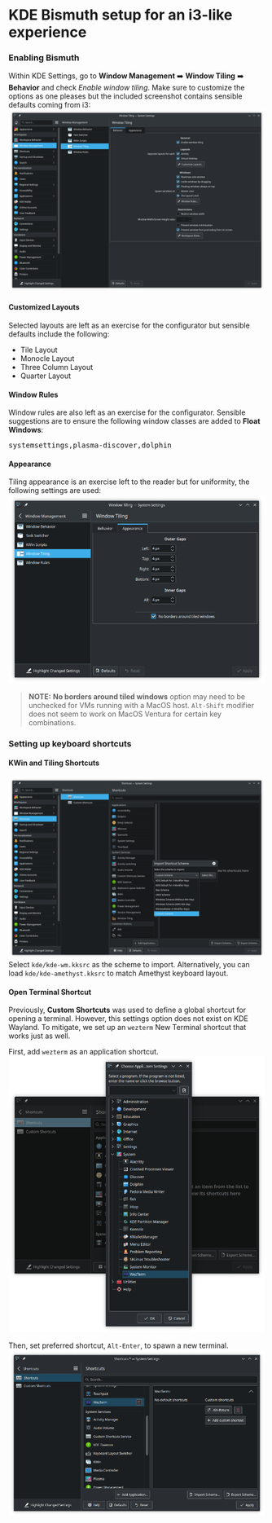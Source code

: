 # KDE Bismuth setup for an i3-like experience
### Enabling Bismuth
Within KDE Settings, go to **Window Management** :arrow_right: **Window Tiling** :arrow_right: **Behavior** and check _Enable window tiling_. Make sure to customize the options as one pleases but the included screenshot contains sensible defaults coming from i3: 
![Window Tiling Settings](window_tiling.png)

#### Customized Layouts
Selected layouts are left as an exercise for the configurator but sensible defaults include the following:
* Tile Layout
* Monocle Layout
* Three Column Layout
* Quarter Layout

#### Window Rules
Window rules are also left as an exercise for the configurator. Sensible suggestions are to ensure the following window classes are added to **Float Windows**:
<pre>
systemsettings,plasma-discover,dolphin
</pre>

#### Appearance
Tiling appearance is an exercise left to the reader but for uniformity, the following settings are used:
![KDE Appearance Dialog](kde_appearance.png)
> **NOTE:** __No borders around tiled windows__ option may need to be unchecked for VMs running with a MacOS host. `Alt-Shift` modifier does not seem to work on MacOS Ventura for certain key combinations.

### Setting up keyboard shortcuts

#### KWin and Tiling Shortcuts
![Import Shortcuts Scheme](import_shortcuts_scheme.png)
Select `kde/kde-wm.kksrc` as the scheme to import. Alternatively, you can load `kde/kde-amethyst.kksrc` to match Amethyst keyboard layout.

#### Open Terminal Shortcut
Previously, **Custom Shortcuts** was used to define a global shortcut for opening a terminal. However, this settings option does not exist on KDE Wayland. To mitigate, we set up an `wezterm` New Terminal shortcut that works just as well.

First, add `wezterm` as an application shortcut.
![Add Application Shortcut](kde_shortcut.png)

Then, set preferred shortcut, `Alt-Enter`, to spawn a new terminal.
![Set Keyboard Shortcut](kde_term.png)

